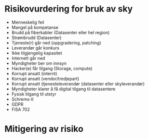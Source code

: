 # Risikovurdering for bruk av sky

 - Menneskelig feil
 - Mangel på kompetanse
 - Brudd på fiberkabler (Datasenter eller hel region)
 - Strømbrudd (Datasenter)
 - Tjeneste(r) går ned (oppgradering, patching)
 - Leverandør går konkurs
 - Ikke tilgjengelig kapasitet
 - Internett går ned
 - Myndigheter ber om innsyn
 - Hacker(e) får tilgang (Storage, compute)
 - Korrupt ansatt (internt)
 - Korrupt ansatt (vendor/tredjepart)
 - Korrupt ansatt (tjenesteleverandør (datasenter eller skyleverandør)
 - Myndigheter klarer å få digital tilgang til datasentere
 - Fysisk tilgang til utstyr
 - Schrems-II
 - GDPR
 - FISA 702

 # Mitigering av risiko